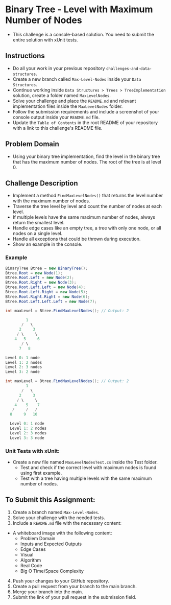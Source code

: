 # Binary Tree - Level with Maximum Number of Nodes

- This challenge is a console-based solution. You need to submit the entire solution with xUnit tests.

## Instructions

- Do all your work in your previous repository `challenges-and-data-structures`.
- Create a new branch called `Max-Level-Nodes` inside your `Data Structures`.
- Continue working inside `Data Structures > Trees > TreeImplementation` solution, create a folder named `MaxLevelNodes`.
- Solve your challenge and place the `README.md` and relevant implementation files inside the `MaxLevelNodes` folder.
- Follow the submission requirements and include a screenshot of your console output inside your `README.md` file.
- Update the `Table of Contents` in the root README of your repository with a link to this challenge's README file.

## Problem Domain

- Using your binary tree implementation, find the level in the binary tree that has the maximum number of nodes. The root of the tree is at level 0.

## Challenge Description

- Implement a method `FindMaxLevelNodes()` that returns the level number with the maximum number of nodes.
- Traverse the tree level by level and count the number of nodes at each level.
- If multiple levels have the same maximum number of nodes, always return the smallest level.
- Handle edge cases like an empty tree, a tree with only one node, or all nodes on a single level.
- Handle all exceptions that could be thrown during execution.
- Show an example in the console.

### Example

```csharp
BinaryTree Btree = new BinaryTree();
Btree.Root = new Node(1);
Btree.Root.Left = new Node(2);
Btree.Root.Right = new Node(3);
Btree.Root.Left.Left = new Node(4);
Btree.Root.Left.Right = new Node(5);
Btree.Root.Right.Right = new Node(6);
Btree.Root.Left.Left.Left = new Node(7);

int maxLevel = Btree.FindMaxLevelNodes(); // Output: 2

         1
       /   \
      2     3
     / \     \
    4   5     6
       / \
      7   8

Level 0: 1 node
Level 1: 2 nodes
Level 2: 3 nodes
Level 3: 2 node

int maxLevel = Btree.FindMaxLevelNodes(); // Output: 2
         1
       /   \
      2     3
     / \     \
    4    5    7
   /     /   /
  8     9   10

  Level 0: 1 node
  Level 1: 2 nodes
  Level 2: 3 nodes
  Level 3: 3 node
```

### Unit Tests with xUnit:

- Create a new file named `MaxLevelNodesTest.cs` inside the Test folder.
  - Test and check if the correct level with maximum nodes is found using first example.
  - Test with a tree having multiple levels with the same maximum number of nodes.

## To Submit this Assignment:

1. Create a branch named `Max-Level-Nodes`.
2. Solve your challenge with the needed tests.
3. Include a `README.md` file with the necessary content:

- A whiteboard image with the following content:
  - Problem Domain
  - Inputs and Expected Outputs
  - Edge Cases
  - Visual
  - Algorithm
  - Real Code
  - Big O Time/Space Complexity

4. Push your changes to your GitHub repository.
5. Create a pull request from your branch to the main branch.
6. Merge your branch into the main.
7. Submit the link of your pull request in the submission field.
